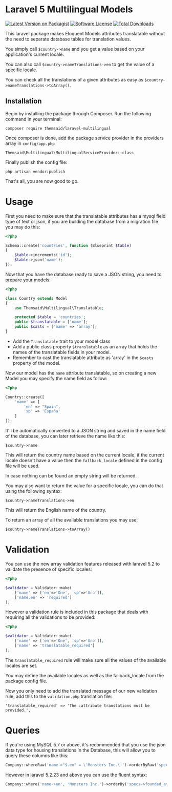 # Laravel 5 Multilingual Models

[![Latest Version on Packagist](https://img.shields.io/packagist/v/themsaid/laravel-multilingual.svg?style=flat-square)](https://packagist.org/packages/themsaid/laravel-multilingual)
[![Software License](https://img.shields.io/badge/license-MIT-brightgreen.svg?style=flat-square)](LICENSE.md)
[![Total Downloads](https://img.shields.io/packagist/dt/themsaid/laravel-multilingual.svg?style=flat-square)](https://packagist.org/packages/themsaid/laravel-multilingual)


This laravel package makes Eloquent Models attributes translatable without the need to separate database tables for translation values.

You simply call `$country->name` and you get a value based on your application's current locale.

You can also call `$country->nameTranslations->en` to get the value of a specific locale.

You can check all the translations of a given attributes as easy as `$country->nameTranslations->toArray()`.

## Installation

Begin by installing the package through Composer. Run the following command in your terminal:

```
composer require themsaid/laravel-multilingual
```

Once composer is done, add the package service provider in the providers array in `config/app.php`

```
Themsaid\Multilingual\MultilingualServiceProvider::class
```

Finally publish the config file:

```
php artisan vendor:publish
```

That's all, you are now good to go.

# Usage

First you need to make sure that the translatable attributes has a mysql field type of text or json, if you are building the database from a migration file you may do this:

```php
<?php

Schema::create('countries', function (Blueprint $table)
{
	$table->increments('id');
	$table->json('name');
});
```

Now that you have the database ready to save a JSON string, you need to prepare your models:

```php
<?php

class Country extends Model
{
    use Themsaid\Multilingual\Translatable;

    protected $table = 'countries';
    public $translatable = ['name'];
    public $casts = ['name' => 'array'];
}
```

- Add the `Translatable` trait to your model class
- Add a public class property `$translatable` as an array that holds the names of the translatable fields in your model.
- Remember to cast the translatable attribute as 'array' in the `$casts` property of the model.

Now our model has the `name` attribute translatable, so on creating a new Model you may specify the name field as follow:

```php
<?php

Country::create([
	'name' => [
		'en' => "Spain",
		'sp' => 'España'
	]
]);
```

It'll be automatically converted to a JSON string and saved in the name field of the database, you can later retrieve the name like this:

```
$country->name
```

This will return the country name based on the current locale, if the current locale doesn't have a value then the `fallback_locale` defined in the config file will be used.

In case nothing can be found an empty string will be returned.

You may also want to return the value for a specific locale, you can do that using the following syntax:

```
$country->nameTranslations->en
```

This will return the English name of the country.

To return an array of all the available translations you may use:

```
$country->nameTranslations->toArray()
```

# Validation
You can use the new array validation features released with laravel 5.2 to validate the presence of specific locales:

```php
<?php

$validator = Validator::make(
    ['name' => ['en'=>'One', 'sp'=>'Uno']],
    ['name.en' => 'required']
);
```

However a validation rule is included in this package that deals with requiring all the validations to be provided:

```php
<?php

$validator = Validator::make(
    ['name' => ['en'=>'One', 'sp'=>'Uno']],
    ['name' => 'translatable_required']
);
```

The `translatable_required` rule will make sure all the values of the available locales are set.

You may define the available locales as well as the fallback_locale from the package config file.

Now you only need to add the translated message of our new validation rule, add this to the `validation.php` translation file:

```
'translatable_required' => 'The :attribute translations must be provided.',
```

# Queries
If you're using MySQL 5.7 or above, it's recommended that you use the json data type for housing translations in the Database,
this will allow you to query these columns like this:

```php
Company::whereRaw('name->"$.en" = \'Monsters Inc.\'')->orderByRaw('specs->"$.founded_at"')->get();
```

However in laravel 5.2.23 and above you can use the fluent syntax:

```php
Company::where('name->en', 'Monsters Inc.')->orderBy('specs->founded_at')->get();

```
